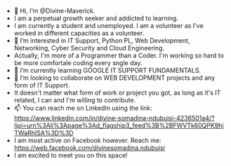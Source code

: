 - 👋 Hi, I’m @Divine-Maverick.
- I am a perpetual growth seeker and addicted to learning.
- I am currently a student and unemployed. I am a volunteer as I've worked in different capacities as a volunteer.
- 👀 I’m interested in IT Support, Python PL, Web Development, Networking, Cyber Security and Cloud Engineering.
- Actually, I'm more of a Programmer than a Coder. I'm working so hard to be more comfortale coding every sngle day.
- 🌱 I’m currently learning GOOGLE IT SUPPORT FUNDAMENTALS.
- 💞️ I’m looking to collaborate on WEB DEVELOPMENT projects and any form of IT Support.
- It doesn't matter what form of work or project you got, as long as it's IT related, I can and I'm willing to contribute.
- 📫 You can reach me on LinkedIn using the link: https://www.linkedin.com/in/divine-somadina-ndubuisi-4236501a4/?lipi=urn%3Ali%3Apage%3Ad_flagship3_feed%3B%2BFWVTk60QPK9hjTWaRhISA%3D%3D
- I am most active on Facebook however. Reach me: https://web.facebook.com/divinesomadina.ndubuisi
- I am excited to meet you on this space!
<!---
Divine-Maverick/Divine-Maverick is a ✨ special ✨ repository because its `README.md` (this file) appears on your GitHub profile.
You can click the Preview link to take a look at your changes.
--->
